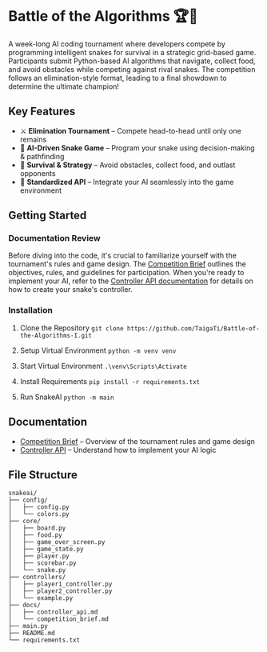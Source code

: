 # Battle of the Algorithms 🏆🐍

A week-long AI coding tournament where developers compete by programming intelligent snakes for survival in a strategic grid-based game. Participants submit Python-based AI algorithms that navigate, collect food, and avoid obstacles while competing against rival snakes. The competition follows an elimination-style format, leading to a final showdown to determine the ultimate champion!  

## Key Features  

- ⚔️ **Elimination Tournament** – Compete head-to-head until only one remains  
- 🧠 **AI-Driven Snake Game** – Program your snake using decision-making & pathfinding  
- 🎯 **Survival & Strategy** – Avoid obstacles, collect food, and outlast opponents  
- 🔗 **Standardized API** – Integrate your AI seamlessly into the game environment  

## Getting Started
### Documentation Review
Before diving into the code, it's crucial to familiarize yourself with the tournament's rules and game design. The [Competition Brief](docs/competition_brief.md) outlines the objectives, rules, and guidelines for participation. When you're ready to implement your AI, refer to the [Controller API documentation](docs/controller_api.md) for details on how to create your snake's controller.

### Installation
1. Clone the Repository
```git clone https://github.com/TaigaTi/Battle-of-the-Algorithms-I.git```

2. Setup Virtual Environment
```python -m venv venv```

3. Start Virtual Environment
```.\venv\Scripts\Activate```

4. Install Requirements
```pip install -r requirements.txt```

5. Run SnakeAI
```python -m main```

## Documentation
- [Competition Brief](docs/competition_brief.md) – Overview of the tournament rules and game design
- [Controller API](docs/controller_api.md) – Understand how to implement your AI logic

## File Structure
```plaintext
snakeai/
├── config/
│   ├── config.py
│   └── colors.py
├── core/
│   ├── board.py
│   ├── food.py
│   ├── game_over_screen.py
│   ├── game_state.py
│   ├── player.py
│   ├── scorebar.py
│   └── snake.py
├── controllers/
│   ├── player1_controller.py
│   ├── player2_controller.py
│   └── example.py
├── docs/
│   ├── controller_api.md
│   └── competition_brief.md
├── main.py
├── README.md
└── requirements.txt
```
